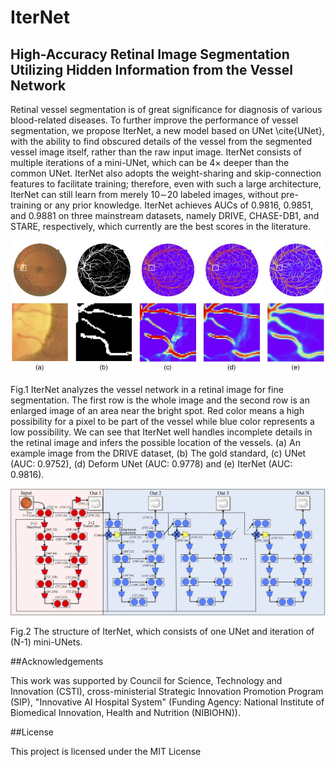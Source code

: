 # IterNet

## High-Accuracy Retinal Image Segmentation Utilizing Hidden Information from the Vessel Network



Retinal vessel segmentation is of great significance for diagnosis of various blood-related diseases. To further improve the performance of vessel segmentation, we propose IterNet, a new model based on UNet \cite{UNet}, with the ability to find obscured details of the vessel from the segmented vessel image itself, rather than the raw input image. IterNet consists of multiple iterations of a mini-UNet, which can be 4$\times$ deeper than the common UNet. IterNet also adopts the weight-sharing and skip-connection features to facilitate training; therefore, even with such a large architecture, IterNet can still learn from merely 10$\sim$20 labeled images, without pre-training or any prior knowledge. IterNet achieves AUCs of 0.9816, 0.9851, and 0.9881 on three mainstream datasets, namely DRIVE, CHASE-DB1, and STARE, respectively, which currently are the best scores in the literature.



![Segmentation results](./pics/results.jpg)

Fig.1 IterNet analyzes the vessel network in a retinal image for fine segmentation. The first row is the whole image and the second row is an enlarged image of an area near the bright spot. Red color means a high possibility for a pixel to be part of the vessel while blue color represents a low possibility. We can see that IterNet well handles incomplete details in the retinal image and infers the possible location of the vessels. (a) An example image from the DRIVE dataset, (b) The gold standard, (c) UNet (AUC: 0.9752), (d) Deform UNet (AUC: 0.9778) and (e) IterNet (AUC: 0.9816).



![Network Structure](./pics/structure.jpg)

Fig.2 The structure of IterNet, which consists of one UNet and iteration of (N-1) mini-UNets.

##Acknowledgements

This work was supported by Council for Science, Technology and Innovation (CSTI), cross-ministerial Strategic Innovation Promotion Program (SIP), "Innovative AI Hospital System" (Funding Agency: National Institute of Biomedical Innovation, Health and Nutrition (NIBIOHN)).

##License

This project is licensed under the MIT License